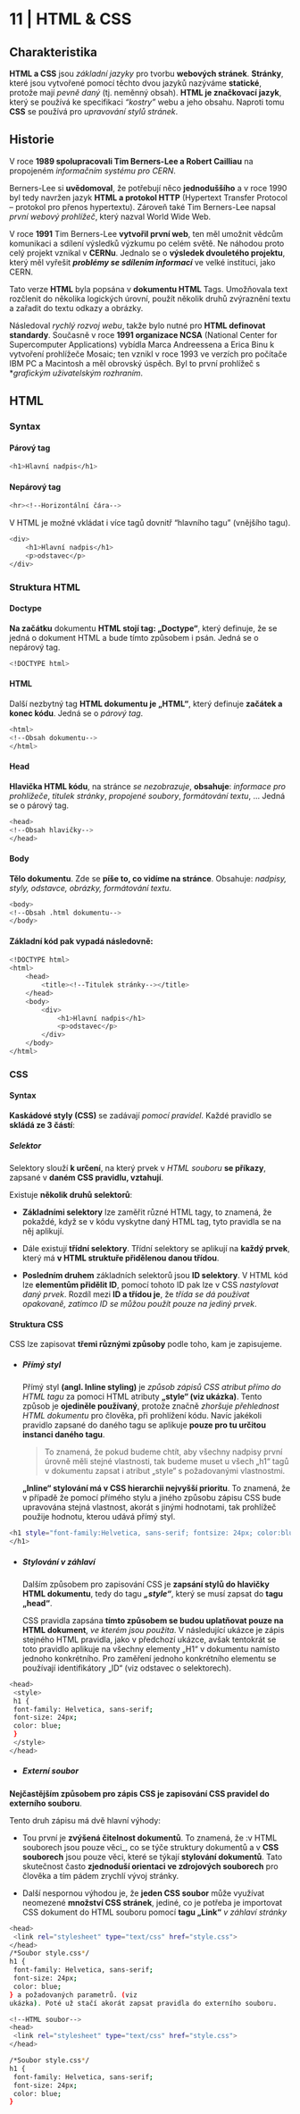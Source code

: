 # 11 | HTML & CSS
## Charakteristika
**HTML a CSS** jsou _základní jazyky_ pro tvorbu **webových stránek**. **Stránky**, které jsou vytvořené pomocí těchto dvou jazyků nazýváme **statické**, protože mají _pevně daný_ (tj. neměnný obsah). **HTML je značkovací jazyk**, který se používá ke specifikaci _“kostry”_ webu a jeho obsahu. Naproti tomu **CSS** se používá pro _upravování stylů stránek_.


## Historie 
V roce **1989 spolupracovali Tim Berners-Lee a Robert Cailliau** na propojeném _informačním systému pro CERN_.

Berners-Lee si **uvědomoval**, že potřebují něco **jednoduššího** a v roce 1990 byl tedy navržen jazyk **HTML a protokol HTTP** (Hypertext Transfer Protocol – protokol pro přenos hypertextu). Zároveň také Tim Berners-Lee napsal _první webový prohlížeč_, který nazval World Wide Web. 

V roce **1991** Tim Berners-Lee **vytvořil první web**, ten měl umožnit vědcům komunikaci a sdílení výsledků výzkumu po celém světě. Ne náhodou proto celý projekt vznikal v **CERNu**. Jednalo se o **výsledek dvouletého projektu**, který měl vyřešit **_problémy se sdílením informací_** ve velké instituci, jako CERN. 

Tato verze **HTML** byla popsána v **dokumentu HTML** Tags. Umožňovala text rozčlenit do několika logických úrovní, použít několik druhů zvýraznění textu a zařadit do textu odkazy a obrázky. 

Následoval _rychlý rozvoj webu_, takže bylo nutné pro **HTML definovat standardy**. 
Současně v roce **1991 organizace NCSA** (National Center for Supercomputer Applications) vybídla Marca Andreessena a Erica Binu k vytvoření prohlížeče Mosaic; ten vznikl v roce 1993 ve verzích pro počítače IBM PC a Macintosh a měl obrovský úspěch. Byl to první prohlížeč s **grafickým uživatelským rozhraním*. 


## HTML
### Syntax

#### Párový tag
```sh
<h1>Hlavní nadpis</h1>
```

#### Nepárový tag
```sh
<hr><!--Horizontální čára-->
```

V HTML je možné vkládat i více tagů dovnitř “hlavního tagu” (vnějšího tagu).

```sh
<div>
    <h1>Hlavní nadpis</h1>
    <p>odstavec</p>
</div>
```

### Struktura HTML
#### Doctype 

**Na začátku** dokumentu **HTML stojí tag: „Doctype“**, který definuje, že se jedná o dokument HTML a bude tímto způsobem i psán. Jedná se o nepárový tag. 
```sh
<!DOCTYPE html>
```

#### HTML 
Další nezbytný tag **HTML dokumentu je „HTML“**, který definuje **začátek a konec kódu**. Jedná se o _párový tag_. 
```sh
<html>
<!--Obsah dokumentu-->
</html>
```

#### Head
**Hlavička HTML kódu**, na stránce _se nezobrazuje_, **obsahuje**: _informace pro prohlížeče_, _titulek stránky_, _propojené soubory_, _formátování textu_, … Jedná se o párový tag. 

```sh
<head>
<!--Obsah hlavičky-->
</head>
```

#### Body
**Tělo dokumentu**. Zde se **píše to, co vidíme na stránce**. Obsahuje: _nadpisy, styly, odstavce, obrázky, formátování textu_. 
```sh
<body>
<!--Obsah .html dokumentu-->
</body>
```

#### Základní kód pak vypadá následovně:
```sh
<!DOCTYPE html>
<html>
    <head>
        <title><!--Titulek stránky--></title>
    </head>
    <body>
        <div>
            <h1>Hlavní nadpis</h1>
            <p>odstavec</p>
        </div>
    </body>
</html>
```


### CSS
#### Syntax
**Kaskádové styly (CSS)** se zadávají _pomocí
pravidel_. Každé pravidlo se **skládá ze 3 částí**:

##### **Selektor**

Selektory slouží **k určení**, na který prvek v _HTML souboru_ **se příkazy**, zapsané v **daném CSS pravidlu, vztahují**. 

Existuje **několik druhů selektorů**: 
- **Základními selektory** lze zaměřit různé
HTML tagy, to znamená, že pokaždé, když se v kódu vyskytne daný HTML tag, tyto pravidla se na něj aplikují.

- Dále existují **třídní selektory**. 
    Třídní selektory se aplikují na
    **každý prvek**, který má **v HTML struktuře přidělenou danou třídou**. 

- **Posledním druhem**
    základních selektorů jsou **ID selektory**. V HTML kód lze **elementům přidělit ID**,
    pomocí tohoto ID pak lze v CSS _nastylovat daný prvek_. Rozdíl mezi **ID a třídou je**, že
    _třída se dá používat opakovaně, zatímco ID se můžou použít pouze na jediný prvek_.


#### Struktura CSS
CSS lze zapisovat **třemi různými způsoby** podle toho, kam je zapisujeme.

- ##### Přímý styl

    Přímý styl **(angl. Inline styling)** je _způsob zápisů CSS atribut přímo do HTML tagu_ za
    pomoci HTML atributy **„style“ (viz ukázka)**. Tento způsob je **ojediněle používaný**,
    protože značně _zhoršuje přehlednost HTML dokumentu_ pro člověka, při prohlížení kódu.
    Navíc jakékoli pravidlo zapsané do daného tagu se aplikuje **pouze pro tu určitou
    instanci daného tagu**. 
    
    >To znamená, že pokud budeme chtít, aby všechny nadpisy první
    úrovně měli stejné vlastnosti, tak budeme muset u všech „h1“ tagů v dokumentu zapsat
    i atribut „style“ s požadovanými vlastnostmi. 
    
    **„Inline“ stylování má v CSS hierarchii
    nejvyšší prioritu**. To znamená, že v případě že pomocí přímého stylu a jiného způsobu
    zápisu CSS bude upravována stejná vlastnost, akorát s jinými hodnotami, tak prohlížeč
    použije hodnotu, kterou udává přímý styl.


```sh
<h1 style="font-family:Helvetica, sans-serif; fontsize: 24px; color:blue;">Hlavní nadpis
</h1>
```

- ##### Stylování v záhlaví
    Dalším způsobem pro zapisování CSS je **zapsání stylů do hlavičky HTML dokumentu**,
    tedy do tagu **_„style“_**, který se musí zapsat do **tagu „head“**. 
    
    CSS pravidla zapsána **tímto způsobem se budou uplatňovat pouze na HTML dokument**, _ve kterém jsou použita_.
    V následující ukázce je zápis stejného HTML pravidla, jako 
    v předchozí ukázce, avšak
    tentokrát se toto pravidlo aplikuje na všechny elementy „H1“ 
    v dokumentu namísto jednoho konkrétního. Pro zaměření jednoho konkrétního elementu se používají identifikátory „ID“ (viz odstavec o selektorech).

```sh
<head>
 <style>
 h1 {
 font-family: Helvetica, sans-serif;
 font-size: 24px;
 color: blue;
 }
 </style>
</head>
```

- ##### Externí soubor
**Nejčastějším způsobem pro zápis CSS je zapisování CSS pravidel do externího souboru**.

Tento druh zápisu má dvě hlavní výhody:
- Tou první je **zvýšená čitelnost dokumentů**. To
znamená, že :v HTML souborech jsou pouze věci_, co se týče struktury dokumentů a v **CSS souborech** jsou pouze věci, které se týkají **stylování dokumentů**. Tato skutečnost
často **zjednoduší orientaci ve zdrojových souborech** pro člověka a tím pádem zrychlí vývoj stránky. 

- Další nespornou výhodou je, že **jeden CSS soubor** může využívat
neomezené **množství CSS stránek**, jediné, co je potřeba je importovat CSS dokument do
HTML souboru pomocí **tagu „Link“** _v záhlaví stránky_<!--HTML soubor-->

```sh
<head>
 <link rel="stylesheet" type="text/css" href="style.css">
</head>
/*Soubor style.css*/
h1 {
 font-family: Helvetica, sans-serif;
 font-size: 24px;
 color: blue;
} a požadovaných parametrů. (viz
ukázka). Poté už stačí akorát zapsat pravidla do externího souboru.

<!--HTML soubor-->
<head>
 <link rel="stylesheet" type="text/css" href="style.css">
</head>

/*Soubor style.css*/
h1 {
 font-family: Helvetica, sans-serif;
 font-size: 24px;
 color: blue;
}
```